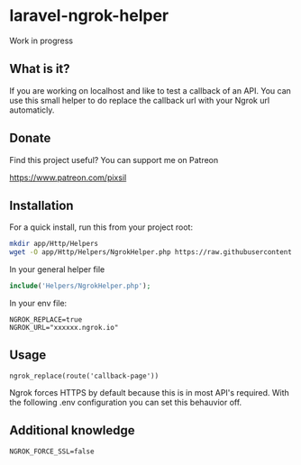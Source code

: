 # laravel-ngrok-helper

Work in progress


## What is it?

If you are working on localhost and like to test a callback of an API. You can use this small helper to do replace the callback url with your Ngrok url automaticly.


## Donate

Find this project useful? You can support me on Patreon

https://www.patreon.com/pixsil


## Installation

For a quick install, run this from your project root:
```bash
mkdir app/Http/Helpers
wget -O app/Http/Helpers/NgrokHelper.php https://raw.githubusercontent.com/pixsil/laravel-ngrok-helper/main/helpers/NgrokHelper.php
```

In your general helper file
```php
include('Helpers/NgrokHelper.php');
```

In your env file:
```
NGROK_REPLACE=true
NGROK_URL="xxxxxx.ngrok.io"
```


## Usage

```
ngrok_replace(route('callback-page'))
```

Ngrok forces HTTPS by default because this is in most API's required. With the following .env configuration you can set this behauvior off.


## Additional knowledge

```
NGROK_FORCE_SSL=false
```
